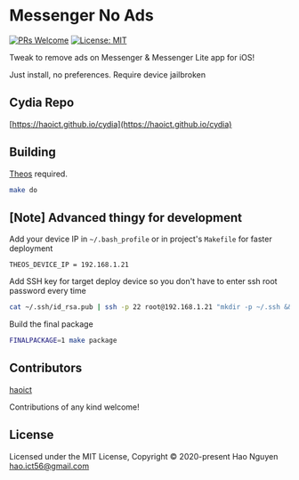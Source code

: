 # Messenger No Ads

[![PRs Welcome](https://img.shields.io/badge/PRs-welcome-brightgreen.svg?style=flat-square)](http://makeapullrequest.com)
[![License: MIT](https://img.shields.io/badge/license-MIT-blue.svg)](./LICENSE)

Tweak to remove ads on Messenger & Messenger Lite app for iOS!

Just install, no preferences. Require device jailbroken

## Cydia Repo

[https://haoict.github.io/cydia](https://haoict.github.io/cydia)

## Building

[Theos](https://github.com/theos/theos) required.

```bash
make do
```

## [Note] Advanced thingy for development

Add your device IP in `~/.bash_profile` or in project's `Makefile` for faster deployment
```
THEOS_DEVICE_IP = 192.168.1.21
```

Add SSH key for target deploy device so you don't have to enter ssh root password every time
```bash
cat ~/.ssh/id_rsa.pub | ssh -p 22 root@192.168.1.21 "mkdir -p ~/.ssh && cat >> ~/.ssh/authorized_keys"
```

Build the final package
```bash
FINALPACKAGE=1 make package
```

## Contributors

[haoict](https://github.com/haoict)

Contributions of any kind welcome!

## License

Licensed under the MIT License, Copyright © 2020-present Hao Nguyen <hao.ict56@gmail.com>
